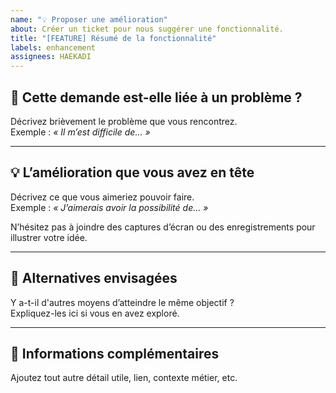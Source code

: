 ```yaml
---
name: "💡 Proposer une amélioration"
about: Créer un ticket pour nous suggérer une fonctionnalité.
title: "[FEATURE] Résumé de la fonctionnalité"
labels: enhancement
assignees: HAEKADI
---
```


## 🧐 Cette demande est-elle liée à un problème ?

Décrivez brièvement le problème que vous rencontrez.  
Exemple : *« Il m’est difficile de… »*

---

## 💡 L’amélioration que vous avez en tête

Décrivez ce que vous aimeriez pouvoir faire.  
Exemple : *« J’aimerais avoir la possibilité de… »*

N’hésitez pas à joindre des captures d’écran ou des enregistrements pour illustrer votre idée.

---

## 🔁 Alternatives envisagées

Y a-t-il d'autres moyens d’atteindre le même objectif ?  
Expliquez-les ici si vous en avez exploré.

---

## 📎 Informations complémentaires

Ajoutez tout autre détail utile, lien, contexte métier, etc.
